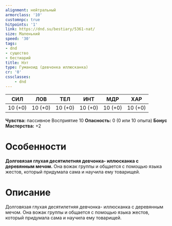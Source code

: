 ```yaml
---
alignment: нейтральный
armorclass: '10'
customnpc: true
hitpoints: '1'
link: https://dnd.su/bestiary/5361-nat/
size: Маленький
speed: '30'
tags:
- dnd
- существо
- бестиарий
title: Нэт
type: Гуманоид (девчонка иллюсканка)
cr: '0'
cssclasses:
    - dnd
---
```



| СИЛ | ЛОВ | ТЕЛ | ИНТ | МДР | ХАР |
|---|---|---|---|---|---|
| 10 (+0) | 10 (+0) | 10 (+0) | 10 (+0) | 10 (+0) | 10 (+0) |
**Чувства:** пассивное Восприятие 10
**Опасность:** 0 (0 или 10 опыта)
**Бонус Мастерства:** +2


# Особенности
**Долговязая глухая десятилетняя девчонка- иллюсканка с деревянным мечом.** Она вожак группы и общается с помощью языка жестов, который придумала сама и научила ему товарищей.




# Описание
Долговязая глухая десятилетняя девчонка- иллюсканка с деревянным мечом. Она вожак группы и общается с помощью языка жестов, который придумала сама и научила ему товарищей.